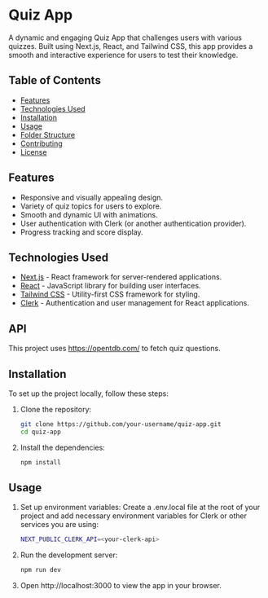 # Quiz App

A dynamic and engaging Quiz App that challenges users with various quizzes. Built using Next.js, React, and Tailwind CSS, this app provides a smooth and interactive experience for users to test their knowledge.

## Table of Contents
- [Features](#features)
- [Technologies Used](#technologies-used)
- [Installation](#installation)
- [Usage](#usage)
- [Folder Structure](#folder-structure)
- [Contributing](#contributing)
- [License](#license)

## Features
- Responsive and visually appealing design.
- Variety of quiz topics for users to explore.
- Smooth and dynamic UI with animations.
- User authentication with Clerk (or another authentication provider).
- Progress tracking and score display.

## Technologies Used
- [Next.js](https://nextjs.org/) - React framework for server-rendered applications.
- [React](https://reactjs.org/) - JavaScript library for building user interfaces.
- [Tailwind CSS](https://tailwindcss.com/) - Utility-first CSS framework for styling.
- [Clerk](https://clerk.dev/) - Authentication and user management for React applications.


## API

This project uses https://opentdb.com/ to fetch quiz questions.
## Installation
To set up the project locally, follow these steps:

1. Clone the repository:
   ```bash
   git clone https://github.com/your-username/quiz-app.git
   cd quiz-app
   ```
2. Install the dependencies:
   ```bash
   npm install
   ```

## Usage

1. Set up environment variables:
Create a .env.local file at the root of your project and add necessary environment variables for Clerk or other services you are using:
   ```bash
   NEXT_PUBLIC_CLERK_API=<your-clerk-api>
   ```
2. Run the development server:
   ```bash
   npm run dev

3.	Open http://localhost:3000 to view the app in your browser.
